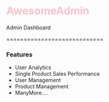 <h1 style="color:pink"> AwesomeAdmin </h1>
<p> Admin Dashboard </p>

============================
<h3> Features </h3>
<ul>
  <li> User Analytics </li>
  <li> Single Product Sales Performance </li>
  <li> User Management </li>
  <li> Product Management </li>
  <li> ManyMore.... </li>
  
  
</ul>
